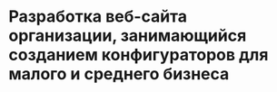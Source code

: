 # Разработка веб-сайта организации, занимающийся созданием конфигураторов для малого и среднего бизнеса
